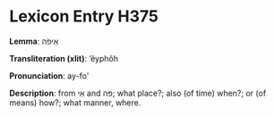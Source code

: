 # Lexicon Entry H375

**Lemma**: אֵיפֹה

**Transliteration (xlit)**: ʼêyphôh

**Pronunciation**: ay-fo'

**Description**:
from אַי and פֹּה; what place?; also (of time) when?; or (of means) how?; what manner, where.
